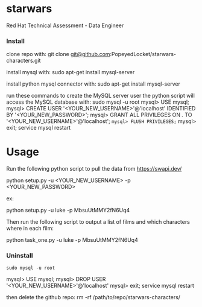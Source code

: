 # starwars
Red Hat Technical Assessment - Data Engineer



### Install

clone repo with: git clone git@github.com:PopeyedLocket/starwars-characters.git

install mysql with: sudo apt-get install mysql-server

install python mysql connector with: sudo apt-get install mysql-server

run these commands to create the MySQL server user the python script will access the MySQL database with:
sudo mysql -u root
mysql> USE mysql;
mysql> CREATE USER '<YOUR_NEW_USERNAME>'@'localhost' IDENTIFIED BY '<YOUR_NEW_PASSWORD>';
mysql> GRANT ALL PRIVILEGES ON *.* TO '<YOUR_NEW_USERNAME>'@'localhost';
`mysql> FLUSH PRIVILEGES;`
mysql> exit;
service mysql restart



# Usage

Run the following python script to pull the data from ​https://swapi.dev/

python setup.py -u <YOUR_NEW_USERNAME> -p <YOUR_NEW_PASSWORD>

ex:

python setup.py -u luke -p MbsuUtMMY2fN6Uq4



Then run the following script to output a list of films and which characters where in each film:

​python task_one.py -u luke -p MbsuUtMMY2fN6Uq4



### Uninstall

`sudo mysql -u root`

mysql> USE mysql;
mysql> DROP USER '<YOUR_NEW_USERNAME>'@'localhost'
mysql> exit;
service mysql restart

then delete the github repo: rm -rf /path/to/repo/starwars-characters/
